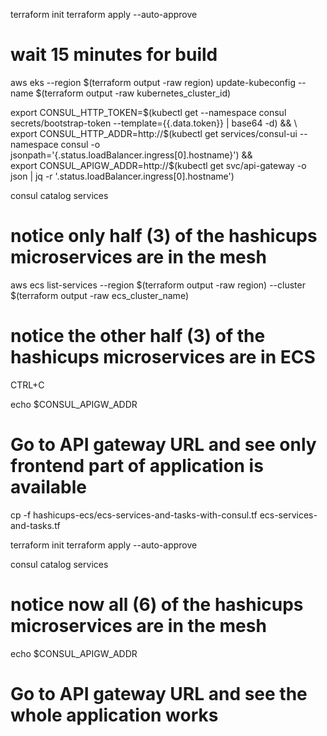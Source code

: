 terraform init
terraform apply --auto-approve
# wait 15 minutes for build

aws eks --region $(terraform output -raw region) update-kubeconfig --name $(terraform output -raw kubernetes_cluster_id)

export CONSUL_HTTP_TOKEN=$(kubectl get --namespace consul secrets/bootstrap-token --template={{.data.token}} | base64 -d) && \
export CONSUL_HTTP_ADDR=http://$(kubectl get services/consul-ui --namespace consul -o jsonpath='{.status.loadBalancer.ingress[0].hostname}') && \
export CONSUL_APIGW_ADDR=http://$(kubectl get svc/api-gateway -o json | jq -r '.status.loadBalancer.ingress[0].hostname')

consul catalog services
# notice only half (3) of the hashicups microservices are in the mesh

aws ecs list-services --region $(terraform output -raw region) --cluster $(terraform output -raw ecs_cluster_name)
# notice the other half (3) of the hashicups microservices are in ECS
CTRL+C

echo $CONSUL_APIGW_ADDR
# Go to API gateway URL and see only frontend part of application is available

cp -f hashicups-ecs/ecs-services-and-tasks-with-consul.tf ecs-services-and-tasks.tf

terraform init
terraform apply --auto-approve

consul catalog services
# notice now all (6) of the hashicups microservices are in the mesh

echo $CONSUL_APIGW_ADDR
# Go to API gateway URL and see the whole application works